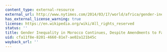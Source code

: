 ```yaml
---
content_type: external-resource
external_url: http://www.nytimes.com/2014/03/17/world/africa/gender-inequality-in-morocco-continues-despite-amendments-to-family-law.html?_r=1
has_external_license_warning: true
license: https://en.wikipedia.org/wiki/All_rights_reserved
status: ''
title: Gender Inequality in Morocco Continues, Despite Amendments to Family Law
uid: cfa11f8e-8201-4660-81e7-ae02a121b45c
wayback_url: ''
---
```

